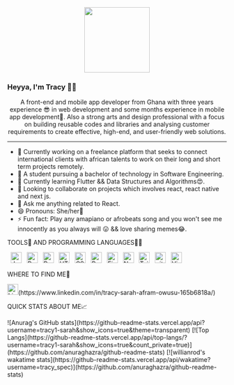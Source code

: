 <div id="header" align="center">
  <img src="https://media.giphy.com/media/RbDKaczqWovIugyJmW/giphy.gif" width="150"/>
</div>

### Heyya, I'm Tracy 👋👑
<p align="center">
A front-end and mobile app developer from Ghana with three years experience 😎 in web development and some months experience in mobile app development🙈. Also a strong arts and design professional with a focus on building reusable codes and libraries and analysing customer requirements to create effective, high-end, and user-friendly web solutions.
</p>
<hr/>
 
 - 🔭 Currently working on a freelance platform that seeks to connect international clients with african talents to work on their long and short term projects remotely.
 - 🏫 A student pursuing a bachelor of technology in Software Engineering.
- 🌱 Currently learning Flutter && Data Structures and Algorithms😍.
- 👯 Looking to collaborate on projects which involves react, react native and next js.
- 💬 Ask me anything related to React.
- 😄 Pronouns: She/her👑
- ⚡ Fun fact: Play any amapiano or afrobeats song and you won't see me innocently as you always will 😛 && love sharing memes😂.


<p align="left">TOOLS🔨 AND PROGRAMMING LANGUAGES👩‍💻</p>

&nbsp;
<img src="https://img.shields.io/badge/JavaScript-282C34?logo=javascript&logoColor=F7DF1E" alt="JavaScript logo" title="JavaScript" height="25" />
&nbsp;
<img src="https://img.shields.io/badge/React-282C34?logo=react&logoColor=61DAFB" alt="React logo" title="React.js / React Native" height="25" />
&nbsp;
<img src="https://img.shields.io/badge/React Native-282C34?logo=react&logoColor=61DAFB" alt="React Native logo" title="React Native" height="25" />
&nbsp;
<img src="https://img.shields.io/badge/HTML5-282C34?logo=html5&logoColor=764ABC" alt="HTML5 logo" title="HTML" height="25" />
&nbsp;
<img src="https://img.shields.io/badge/CSS3-282C34?logo=css3&logoColor=FFCA28" alt="CSS3 logo" title="CSS" height="25" />
&nbsp;
<img src="https://img.shields.io/badge/Redux-282C34?logo=redux&logoColor=764ABC" alt="Redux logo" title="Redux" height="25" />
&nbsp;
<img src="https://img.shields.io/badge/Firebase-282C34?logo=firebase&logoColor=FFCA28" alt="Firebase logo" title="Firebase" height="25" />
&nbsp;
<img src="https://img.shields.io/badge/Next.js-282C34?logo=next.js&logoColor=FFFFFF" alt="Next.js logo" title="Next.js" height="25" />
&nbsp;
<img src="https://img.shields.io/badge/Tailwind%20CSS-282C34?logo=tailwind-css&logoColor=38B2AC" alt="Tailwind CSS logo" title="Tailwind CSS" height="25" />
&nbsp;
<img src="https://img.shields.io/badge/git-282C34?logo=git&logoColor=F05032" alt="git logo" title="git" height="25" />
&nbsp;
<img src="https://img.shields.io/badge/VS%20Code-282C34?logo=visual-studio-code&logoColor=007ACC" alt="Visual Studio Code logo" title="Visual Studio Code" height="25" />
&nbsp;


<p align="left">WHERE TO FIND ME🔎</p>
<img src="https://img.shields.io/badge/LinkedIn-282C34?logo=linkedin&logoColor=0077B5" alt="LinkedIn logo" title="LinkedIn" height="25" />(https://www.linkedin.com/in/tracy-sarah-afram-owusu-165b6818a/)
&nbsp;


<p align="left">QUICK STATS ABOUT ME📈</p>
![Anurag's GitHub stats](https://github-readme-stats.vercel.app/api?username=tracy1-sarah&show_icons=true&theme=transparent)
[![Top Langs](https://github-readme-stats.vercel.app/api/top-langs/?username=tracy1-sarah&show_icons=true&count_private=true)](https://github.com/anuraghazra/github-readme-stats)
[![willianrod's wakatime stats](https://github-readme-stats.vercel.app/api/wakatime?username=tracy_spec)](https://github.com/anuraghazra/github-readme-stats)


